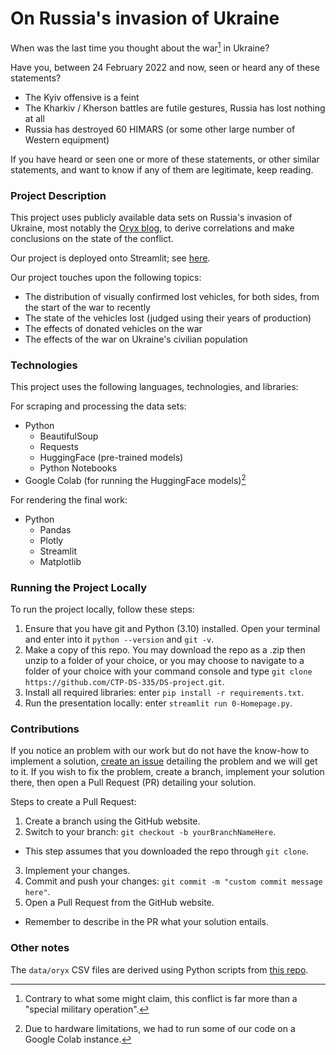 # On Russia's invasion of Ukraine

When was the last time you thought about the war[^1] in Ukraine?

Have you, between 24 February 2022 and now, seen or heard any of these statements?
* The Kyiv offensive is a feint
* The Kharkiv / Kherson battles are futile gestures, Russia has lost nothing at all
* Russia has destroyed 60 HIMARS (or some other large number of Western equipment)

If you have heard or seen one or more of these statements, or other similar statements, and want to know if any of them are legitimate, keep reading.

### Project Description

This project uses publicly available data sets on Russia's invasion of Ukraine, most notably the [Oryx blog](https://www.oryxspioenkop.com/2022/02/attack-on-europe-documenting-equipment.html), to derive correlations and make conclusions on the state of the conflict.

Our project is deployed onto Streamlit; see [here](https://ua-ru-vehicle-losses.streamlit.app).

Our project touches upon the following topics:
* The distribution of visually confirmed lost vehicles, for both sides, from the start of the war to recently
* The state of the vehicles lost (judged using their years of production)
* The effects of donated vehicles on the war
* The effects of the war on Ukraine's civilian population

### Technologies

This project uses the following languages, technologies, and libraries:

For scraping and processing the data sets:
* Python
  * BeautifulSoup
  * Requests
  * HuggingFace (pre-trained models)
  * Python Notebooks
* Google Colab (for running the HuggingFace models)[^2]

For rendering the final work:
* Python
  * Pandas
  * Plotly
  * Streamlit
  * Matplotlib

### Running the Project Locally

To run the project locally, follow these steps:

1. Ensure that you have git and Python (3.10) installed. Open your terminal and enter into it `python --version` and `git -v`.
2. Make a copy of this repo. You may download the repo as a .zip then unzip to a folder of your choice, or you may choose to navigate to a folder of your choice with your command console and type `git clone https://github.com/CTP-DS-335/DS-project.git`.
3. Install all required libraries: enter `pip install -r requirements.txt`.
4. Run the presentation locally: enter `streamlit run 0-Homepage.py`.

### Contributions

If you notice an problem with our work but do not have the know-how to implement a solution, [create an issue](https://docs.github.com/en/issues/tracking-your-work-with-issues/creating-an-issue) detailing the problem and we will get to it. If you wish to fix the problem, create a branch, implement your solution there, then open a Pull Request (PR) detailing your solution.

Steps to create a Pull Request:
1. Create a branch using the GitHub website.
2. Switch to your branch: `git checkout -b yourBranchNameHere`.
  * This step assumes that you downloaded the repo through `git clone`.
3. Implement your changes.
4. Commit and push your changes: `git commit -m "custom commit message here"`.
5. Open a Pull Request from the GitHub website.
  * Remember to describe in the PR what your solution entails.

### Other notes

The `data/oryx` CSV files are derived using Python scripts from [this repo](https://github.com/JasonWu00/ua-ru-losses-scraper/).

[^1]: Contrary to what some might claim, this conflict is far more than a "special military operation".

[^2]: Due to hardware limitations, we had to run some of our code on a Google Colab instance.
